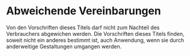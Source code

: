 # Abweichende Vereinbarungen

Von den Vorschriften dieses Titels darf nicht zum Nachteil des Verbrauchers abgewichen werden. Die Vorschriften dieses Titels finden, soweit nicht ein anderes bestimmt ist, auch Anwendung, wenn sie durch anderweitige Gestaltungen umgangen werden. 

